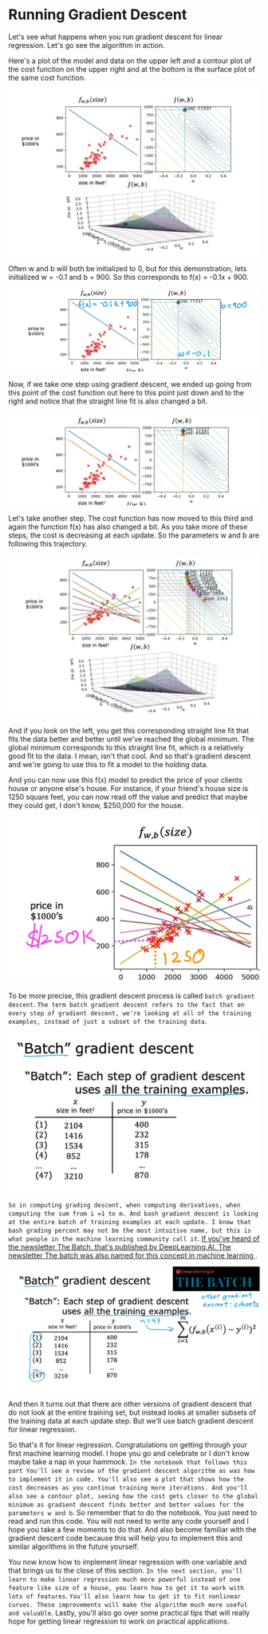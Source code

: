 # Running Gradient Descent 

Let's see what happens when you run gradient descent for linear regression. Let's go see the algorithm in action. 

Here's a plot of the model and data on the upper left and a contour plot of the cost function on the upper right and at the bottom is the surface plot of the same cost function. 

![RGD1](./../../Assets/Supervised/GradientDescent/RGD1.png)

Often w and b will both be initialized to 0, but for this demonstration, lets initialized w = -0.1 and b = 900. So this corresponds to f(x) = -0.1x + 900.

![RGD7](./../../Assets/Supervised/GradientDescent/RGD7.png)

Now, if we take one step using gradient descent, we ended up going from this point of the cost function out here to this point just down and to the right and notice that the straight line fit is also changed a bit.

![RGD2](./../../Assets/Supervised/GradientDescent/RGD2.png)

Let's take another step. The cost function has now moved to this third and again the function f(x) has also changed a bit. As you take more of these steps, the cost is decreasing at each update. So the parameters w and b are following this trajectory.

![RGD3](./../../Assets/Supervised/GradientDescent/RGD3.png)

And if you look on the left, you get this corresponding straight line fit that fits the data better and better until we've reached the global minimum. The global minimum corresponds to this straight line fit, which is a relatively good fit to the data. I mean, isn't that cool. And so that's gradient descent and we're going to use this to fit a model to the holding data.

And you can now use this f(x) model to predict the price of your clients house or anyone else's house. For instance, if your friend's house size is 1250 square feet, you can now read off the value and predict that maybe they could get, I don't know, $250,000 for the house. 

![RGD4](./../../Assets/Supervised/GradientDescent/RGD4.png)

To be more precise, this gradient descent process is called `batch gradient descent`. `The term batch gradient descent refers to the fact that on every step of gradient descent, we're looking at all of the training examples, instead of just a subset of the training data`.

![RGD5](./../../Assets/Supervised/GradientDescent/RGD5.png)

`So in computing grading descent, when computing derivatives, when computing the sum from i =1 to m. And bash gradient descent is looking at the entire batch of training examples at each update. I know that bash grading percent may not be the most intuitive name, but this is what people in the machine learning community call it`. <u>If you've heard of the newsletter The Batch, that's published by DeepLearning.AI. The newsletter The batch was also named for this concept in machine learning </u>.

![RGD6](./../../Assets/Supervised/GradientDescent/RGD6.png)

And then it turns out that there are other versions of gradient descent that do not look at the entire training set, but instead looks at smaller subsets of the training data at each update step. But we'll use batch gradient descent for linear regression.

So that's it for linear regression. Congratulations on getting through your first machine learning model. I hope you go and celebrate or I don't know maybe take a nap in your hammock. `In the notebook that follows this part You'll see a review of the gradient descent algorithm as was how to implement it in code. You'll also see a plot that shows how the cost decreases as you continue training more iterations. And you'll also see a contour plot, seeing how the cost gets closer to the global minimum as gradient descent finds better and better values for the parameters w and b`. So remember that to do the notebook. You just need to read and run this code. You will not need to write any code yourself and I hope you take a few moments to do that. And also become familiar with the gradient descent code because this will help you to implement this and similar algorithms in the future yourself.

You now know how to implement linear regression with one variable and that brings us to the close of this section. `In the next section, you'll learn to make linear regression much more powerful instead of one feature like size of a house, you learn how to get it to work with lots of features`. `You'll also learn how to get it to fit nonlinear curves. These improvements will make the algorithm much more useful and valuable`. Lastly, you'll also go over some practical tips that will really hope for getting linear regression to work on practical applications.

